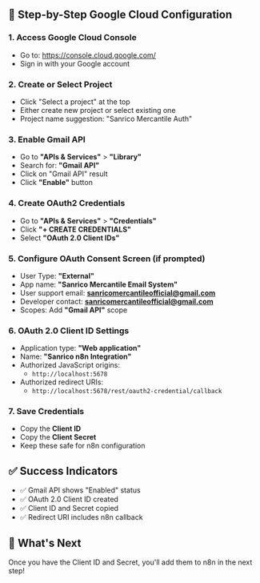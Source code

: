 
## 📝 **Step-by-Step Google Cloud Configuration**

### **1. Access Google Cloud Console**
- Go to: https://console.cloud.google.com/
- Sign in with your Google account

### **2. Create or Select Project**
- Click "Select a project" at the top
- Either create new project or select existing one
- Project name suggestion: "Sanrico Mercantile Auth"

### **3. Enable Gmail API**
- Go to **"APIs & Services"** > **"Library"**
- Search for: **"Gmail API"**
- Click on "Gmail API" result
- Click **"Enable"** button

### **4. Create OAuth2 Credentials**
- Go to **"APIs & Services"** > **"Credentials"**
- Click **"+ CREATE CREDENTIALS"**
- Select **"OAuth 2.0 Client IDs"**

### **5. Configure OAuth Consent Screen (if prompted)**
- User Type: **"External"**
- App name: **"Sanrico Mercantile Email System"**
- User support email: **sanricomercantileofficial@gmail.com**
- Developer contact: **sanricomercantileofficial@gmail.com**
- Scopes: Add **"Gmail API"** scope

### **6. OAuth 2.0 Client ID Settings**
- Application type: **"Web application"**
- Name: **"Sanrico n8n Integration"**
- Authorized JavaScript origins: 
  - `http://localhost:5678`
- Authorized redirect URIs:
  - `http://localhost:5678/rest/oauth2-credential/callback`

### **7. Save Credentials**
- Copy the **Client ID**
- Copy the **Client Secret**
- Keep these safe for n8n configuration

## ✅ **Success Indicators**
- ✅ Gmail API shows "Enabled" status
- ✅ OAuth 2.0 Client ID created
- ✅ Client ID and Secret copied
- ✅ Redirect URI includes n8n callback

## 🎯 **What's Next**
Once you have the Client ID and Secret, you'll add them to n8n in the next step!
